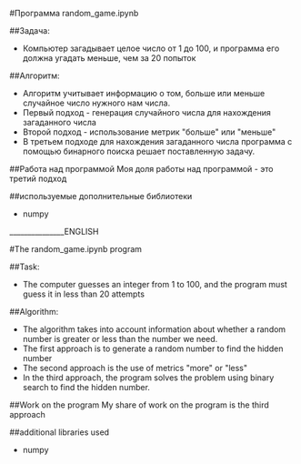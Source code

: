 #Программа random_game.ipynb

##Задача:
* Компьютер загадывает целое число от 1 до 100, и программа его должна угадать меньше, чем за 20 попыток

##Алгоритм: 
 * Алгоритм учитывает информацию о том, больше или меньше случайное число нужного нам числа.
 * Первый подход - генерация случайного числа для нахождения загаданного числа
 * Второй подход - использование метрик "больше" или "меньше"
 * В третьем подходе для нахождения загаданного числа программа с помощью бинарного поиска решает поставленную задачу. 

##Работа над программой
Моя доля работы над программой - это третий подход

##используемые дополнительные библиотеки 
* numpy

_______________ENGLISH

#The random_game.ipynb program

##Task:
* The computer guesses an integer from 1 to 100, and the program must guess it in less than 20 attempts

##Algorithm:
* The algorithm takes into account information about whether a random number is greater or less than the number we need.
 * The first approach is to generate a random number to find the hidden number
 * The second approach is the use of metrics "more" or "less"
* In the third approach, the program solves the problem using binary search to find the hidden number. 

##Work on the program
My share of work on the program is the third approach

##additional libraries used 
* numpy
